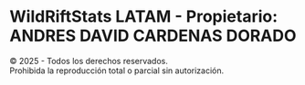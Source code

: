 # WildRiftStats LATAM - Propietario: ANDRES DAVID CARDENAS DORADO

© 2025 - Todos los derechos reservados.  
Prohibida la reproducción total o parcial sin autorización.
